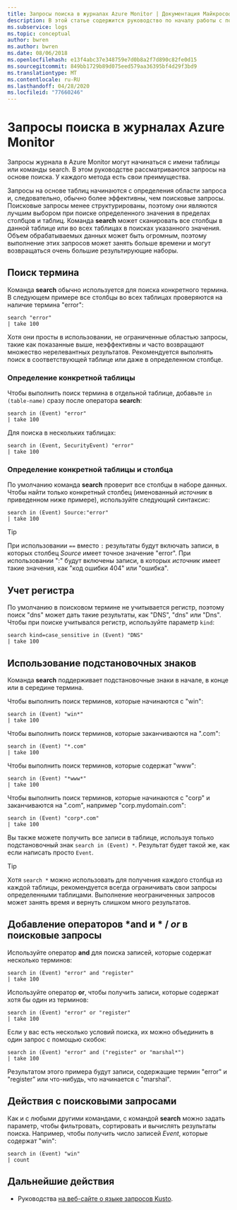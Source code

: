 ```yaml
---
title: Запросы поиска в журналах Azure Monitor | Документация Майкрософт
description: В этой статье содержится руководство по началу работы с помощью поиска в запросах журнала Azure Monitor.
ms.subservice: logs
ms.topic: conceptual
author: bwren
ms.author: bwren
ms.date: 08/06/2018
ms.openlocfilehash: e13f4abc37e348759e7d0b8a2f7d890c82fe0d15
ms.sourcegitcommit: 849bb1729b89d075eed579aa36395bf4d29f3bd9
ms.translationtype: MT
ms.contentlocale: ru-RU
ms.lasthandoff: 04/28/2020
ms.locfileid: "77660246"
---
```

# <a name="search-queries-in-azure-monitor-logs"></a>Запросы поиска в журналах Azure Monitor
Запросы журнала в Azure Monitor могут начинаться с имени таблицы или команды search. В этом руководстве рассматриваются запросы на основе поиска. У каждого метода есть свои преимущества.

Запросы на основе таблиц начинаются с определения области запроса и, следовательно, обычно более эффективны, чем поисковые запросы. Поисковые запросы менее структурированы, поэтому они являются лучшим выбором при поиске определенного значения в пределах столбцов и таблиц. Команда **search** может сканировать все столбцы в данной таблице или во всех таблицах в поисках указанного значения. Объем обрабатываемых данных может быть огромным, поэтому выполнение этих запросов может занять больше времени и могут возвращаться очень большие результирующие наборы.

## <a name="search-a-term"></a>Поиск термина
Команда **search** обычно используется для поиска конкретного термина. В следующем примере все столбцы во всех таблицах проверяются на наличие термина "error":

```Kusto
search "error"
| take 100
```

Хотя они просты в использовании, не ограниченные областью запросы, такие как показанные выше, неэффективны и часто возвращают множество нерелевантных результатов. Рекомендуется выполнять поиск в соответствующей таблице или даже в определенном столбце.

### <a name="table-scoping"></a>Определение конкретной таблицы
Чтобы выполнить поиск термина в отдельной таблице, добавьте `in (table-name)` сразу после оператора **search**:

```Kusto
search in (Event) "error"
| take 100
```

Для поиска в нескольких таблицах:
```Kusto
search in (Event, SecurityEvent) "error"
| take 100
```

### <a name="table-and-column-scoping"></a>Определение конкретной таблицы и столбца
По умолчанию команда **search** проверит все столбцы в наборе данных. Чтобы найти только конкретный столбец (именованный *источник* в приведенном ниже примере), используйте следующий синтаксис:

```Kusto
search in (Event) Source:"error"
| take 100
```

> [!TIP]
> При использовании `==` вместо `:` результаты будут включать записи, в которых столбец *Source* имеет точное значение "error". При использовании ":" будут включены записи, в которых *источник* имеет такие значения, как "код ошибки 404" или "ошибка".

## <a name="case-sensitivity"></a>Учет регистра
По умолчанию в поисковом термине не учитывается регистр, поэтому поиск "dns" может дать такие результаты, как "DNS", "dns" или "Dns". Чтобы при поиске учитывался регистр, используйте параметр `kind`:

```Kusto
search kind=case_sensitive in (Event) "DNS"
| take 100
```

## <a name="use-wild-cards"></a>Использование подстановочных знаков
Команда **search** поддерживает подстановочные знаки в начале, в конце или в середине термина.

Чтобы выполнить поиск терминов, которые начинаются с "win":
```Kusto
search in (Event) "win*"
| take 100
```

Чтобы выполнить поиск терминов, которые заканчиваются на ".com":
```Kusto
search in (Event) "*.com"
| take 100
```

Чтобы выполнить поиск терминов, которые содержат "www":
```Kusto
search in (Event) "*www*"
| take 100
```

Чтобы выполнить поиск терминов, которые начинаются с "corp" и заканчиваются на ".com", например "corp.mydomain.com":

```Kusto
search in (Event) "corp*.com"
| take 100
```

Вы также можете получить все записи в таблице, используя только подстановочный знак `search in (Event) *`. Результат будет такой же, как если написать просто `Event`.

> [!TIP]
> Хотя `search *` можно использовать для получения каждого столбца из каждой таблицы, рекомендуется всегда ограничивать свои запросы определенными таблицами. Выполнение неограниченных запросов может занять время и вернуть слишком много результатов.

## <a name="add-and--or-to-search-queries"></a>Добавление операторов *and и * / *or* в поисковые запросы
Используйте оператор **and** для поиска записей, которые содержат несколько терминов:

```Kusto
search in (Event) "error" and "register"
| take 100
```

Используйте оператор **or**, чтобы получить записи, которые содержат хотя бы один из терминов:

```Kusto
search in (Event) "error" or "register"
| take 100
```

Если у вас есть несколько условий поиска, их можно объединить в один запрос с помощью скобок:

```Kusto
search in (Event) "error" and ("register" or "marshal*")
| take 100
```

Результатом этого примера будут записи, содержащие термин "error" и "register" или что-нибудь, что начинается с "marshal".

## <a name="pipe-search-queries"></a>Действия с поисковыми запросами
Как и с любыми другими командами, с командой **search** можно задать параметр, чтобы фильтровать, сортировать и вычислять результаты поиска. Например, чтобы получить число записей *Event*, которые содержат "win":

```Kusto
search in (Event) "win"
| count
```




## <a name="next-steps"></a>Дальнейшие действия

- Руководства [на веб-сайте о языке запросов Kusto](/azure/kusto/query/).
